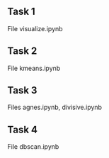 ## Task 1
File visualize.ipynb
## Task 2
File kmeans.ipynb
## Task 3
Files agnes.ipynb, divisive.ipynb
## Task 4
File dbscan.ipynb